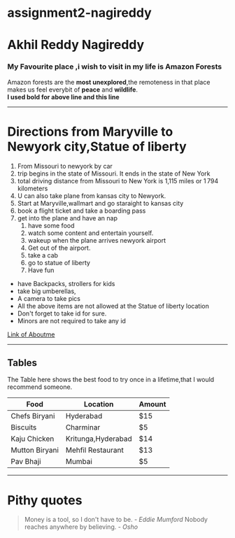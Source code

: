 # assignment2-nagireddy
# Akhil Reddy Nagireddy
### My Favourite place ,i wish to visit in my life is Amazon Forests
Amazon forests are the **most unexplored**,the remoteness in that place makes us feel everybit of **peace** and **wildlife**.<br>
**I used bold for above line and this line**

---
# Directions from Maryville to Newyork city,Statue of liberty
1. From Missouri to newyork by car
2. trip begins in the state of Missouri. It ends in the state of New York
3. total driving distance from Missouri to New York is 1,115 miles or 1 794 kilometers
4. U can also take plane from kansas city to Newyork.
5. Start at Maryville,wallmart and go staraight to kansas city
6. book a flight ticket and take a boarding pass
7. get into the plane and have an nap
   1. have some food 
   2. watch some content and entertain yourself.
   3. wakeup when the plane arrives newyork airport
   4. Get out of the airport.
   5. take a cab
   6. go to statue of liberty
   7. Have fun

* have Backpacks, strollers for kids
* take big umberellas,
* A camera to take pics
* All the above items are not allowed at the Statue of liberty location
* Don't forget to take id for sure.
* Minors are not required to take any id

[Link of Aboutme](https://github.com/nagireddyakhilredddy/assignment2-nagireddy/blob/main/AboutMe.md)


-----------------------------
## Tables

 The Table here shows the best food to try once in a lifetime,that I would recommend someone.

  | Food              | Location                |  Amount  |
  | ---               | ---                     |---       |
  |Chefs Biryani      |Hyderabad                | $15      |
  |Biscuits           |Charminar                | $5       |
  |Kaju Chicken       |Kritunga,Hyderabad       | $14      |
  |Mutton Biryani     |Mehfil Restaurant        | $13      |
  |Pav Bhaji          |Mumbai                   | $5       |

  ---------------------------

  # Pithy quotes

  > Money is a tool, so I don't have to be. - *Eddie Mumford*
  >Nobody reaches anywhere by believing. - *Osho*